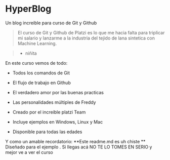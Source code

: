 # HyperBlog
Un blog increible para curso de Git y Github

> El curso de Git y Github de Platzi es lo que me hacia falta para triplicar mi salario y lanzarme a la industria del tejido de lana sintetica con Machine Learning.

>- niñita

En este curso vemos de todo:
* Todos los comandos de Git
* El flujo de trabajo en Github
* El verdadero amor por las buenas practicas
* Las personalidades múltiples de Freddy
* Creado por el increible platzi Team

* Incluye ejemplos en Windows, Linux y Mac
* Disponible para todas las edades

Y como un amable recordatorio: **Este readme.md es uh chiste ** Diseñado para el ejemplo . Si llegas acá NO TE LO TOMES EN SERIO y mejor ve a ver el curso
